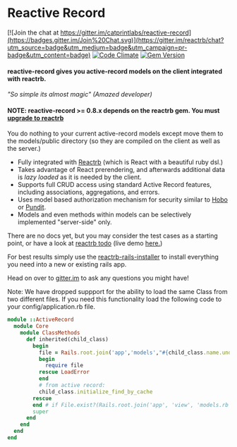 # Reactive Record

[![Join the chat at https://gitter.im/catprintlabs/reactive-record](https://badges.gitter.im/Join%20Chat.svg)](https://gitter.im/reactrb/chat?utm_source=badge&utm_medium=badge&utm_campaign=pr-badge&utm_content=badge)
[![Code Climate](https://codeclimate.com/github/reactrb/reactive-record/badges/gpa.svg)](https://codeclimate.com/github/reactrb/reactive-record)
[![Gem Version](https://badge.fury.io/rb/reactive-record.svg)](https://badge.fury.io/rb/reactive-record)


#### reactive-record gives you active-record models on the client integrated with reactrb.

*"So simple its almost magic" (Amazed developer)*

#### NOTE: reactive-record >= 0.8.x depends on the reactrb gem.  You must [upgrade to reactrb](https://github.com/reactrb/reactrb#upgrading-to-reactrb) 

You do nothing to your current active-record models except move them to the models/public directory (so they are compiled on the client as well as the server.)

* Fully integrated with [Reactrb](https://github.com/reactrb/reactrb) (which is React with a beautiful ruby dsl.)
* Takes advantage of React prerendering, and afterwards additional data is *lazy loaded* as it is needed by the client.
* Supports full CRUD access using standard Active Record features, including associations, aggregations, and errors.
* Uses model based authorization mechanism for security similar to [Hobo](http://www.hobocentral.net/manual/permissions) or [Pundit](https://github.com/elabs/pundit).
* Models and even methods within models can be selectively implemented "server-side" only.

There are no docs yet, but you may consider the test cases as a starting point, or have a look at [reactrb todo](https://reactiverb-todo.herokuapp.com/) (live demo [here.](https://reactiverb-todo.herokuapp.com/))

For best results simply use the [reactrb-rails-installer](https://github.com/reactrb/reactrb-rails-installer) to install everything you need into a new or existing rails app.

Head on over to [gitter.im](https://gitter.im/reactrb/chat) to ask any questions you might have!

Note: We have dropped suppport for the ability to load the same Class from two different files. If you need this functionality load the following code to your config/application.rb file.

```ruby
module ::ActiveRecord
  module Core
    module ClassMethods
      def inherited(child_class)
        begin
          file = Rails.root.join('app','models',"#{child_class.name.underscore}.rb").to_s rescue nil
          begin
            require file
          rescue LoadError
          end
          # from active record:
          child_class.initialize_find_by_cache
        rescue
        end # if File.exist?(Rails.root.join('app', 'view', 'models.rb'))
        super
      end
    end
  end
end
```
